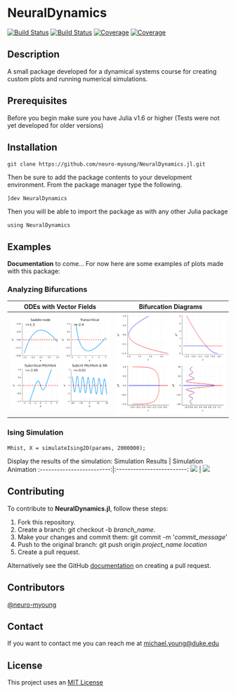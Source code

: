 # NeuralDynamics

[![Build Status](https://travis-ci.com/neuro-myoung/NeuralDynamics.jl.svg?branch=master)](https://travis-ci.com/neuro-myoung/NeuralDynamics.jl)
[![Build Status](https://ci.appveyor.com/api/projects/status/github/neuro-myoung/NeuralDynamics.jl?svg=true)](https://ci.appveyor.com/project/neuro-myoung/NeuralDynamics-jl)
[![Coverage](https://codecov.io/gh/neuro-myoung/NeuralDynamics.jl/branch/master/graph/badge.svg)](https://codecov.io/gh/neuro-myoung/NeuralDynamics.jl)
[![Coverage](https://coveralls.io/repos/github/neuro-myoung/NeuralDynamics.jl/badge.svg?branch=master)](https://coveralls.io/github/neuro-myoung/NeuralDynamics.jl?branch=master)

## Description
A small package developed for a dynamical systems course for creating custom plots and running numerical simulations.

## Prerequisites

Before you begin make sure you have Julia v1.6 or higher (Tests were not yet developed for older versions)

## Installation

```
git clone https://github.com/neuro-myoung/NeuralDynamics.jl.git
```

Then be sure to add the package contents to your development environment. From the package manager type the following.

```
]dev NeuralDynamics
```
Then you will be able to import the package as with any other Julia package
```
using NeuralDynamics
```

## Examples
**Documentation** to come...
For now here are some examples of plots made with this package:

### Analyzing Bifurcations

ODEs with Vector Fields             |  Bifurcation Diagrams
:-------------------------:|:-------------------------:
![](https://raw.githubusercontent.com/neuro-myoung/NeuralDynamics.jl/f9b9d48dbe679c9e99e6ddc4023e7230a40fa57e/assets/difEqs.svg) | ![](https://raw.githubusercontent.com/neuro-myoung/NeuralDynamics.jl/f9b9d48dbe679c9e99e6ddc4023e7230a40fa57e/assets/bifurcationPlots.svg)

### Ising Simulation
```Mhist, X = simulateIsing2D(params, 2000000);```

Display the results of the simulation:
Simulation Results             |  Simulation Animation
:-------------------------:|:-------------------------:
![](https://raw.githubusercontent.com/neuro-myoung/NeuralDynamics.jl/master/assets/Ising1.png) | ![](https://raw.githubusercontent.com/neuro-myoung/NeuralDynamics.jl/master/assets/anim_fps15.gif)



## Contributing
To contribute to **NeuralDynamics.jl**, follow these steps:

1. Fork this repository.
2. Create a branch: git checkout -b *branch_name*.
3. Make your changes and commit them: git commit -m '*commit_message*'
4. Push to the original branch: git push origin *project_name* *location*
5. Create a pull request.

Alternatively see the GitHub [documentation](https://help.github.com/en/github/collaborating-with-issues-and-pull-requests/creating-a-pull-request) on creating a pull request.

## Contributors

[@neuro-myoung](https://github.com/neuro-myoung)

## Contact

If you want to contact me you can reach me at michael.young@duke.edu

## License
This project uses an [MIT License](https://opensource.org/licenses/MIT)
